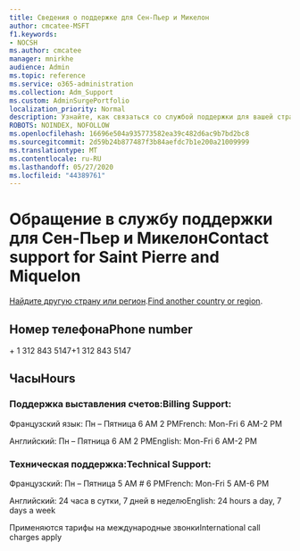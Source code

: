 ```yaml
---
title: Сведения о поддержке для Сен-Пьер и Микелон
author: cmcatee-MSFT
f1.keywords:
- NOCSH
ms.author: cmcatee
manager: mnirkhe
audience: Admin
ms.topic: reference
ms.service: o365-administration
ms.collection: Adm_Support
ms.custom: AdminSurgePortfolio
localization_priority: Normal
description: Узнайте, как связаться со службой поддержки для вашей страны или региона.
ROBOTS: NOINDEX, NOFOLLOW
ms.openlocfilehash: 16696e504a935773582ea39c482d6ac9b7bd2bc8
ms.sourcegitcommit: 2d59b24b877487f3b84aefdc7b1e200a21009999
ms.translationtype: MT
ms.contentlocale: ru-RU
ms.lasthandoff: 05/27/2020
ms.locfileid: "44389761"
---
```

# <a name="contact-support-for-saint-pierre-and-miquelon"></a><span data-ttu-id="e4c0d-103">Обращение в службу поддержки для Сен-Пьер и Микелон</span><span class="sxs-lookup"><span data-stu-id="e4c0d-103">Contact support for Saint Pierre and Miquelon</span></span>

<span data-ttu-id="e4c0d-104">[Найдите другую страну или регион](../contact-support-for-business-products.md).</span><span class="sxs-lookup"><span data-stu-id="e4c0d-104">[Find another country or region](../contact-support-for-business-products.md).</span></span>

## <a name="phone-number"></a><span data-ttu-id="e4c0d-105">Номер телефона</span><span class="sxs-lookup"><span data-stu-id="e4c0d-105">Phone number</span></span>
<span data-ttu-id="e4c0d-106">+ 1 312 843 5147</span><span class="sxs-lookup"><span data-stu-id="e4c0d-106">+1 312 843 5147</span></span>

## <a name="hours"></a><span data-ttu-id="e4c0d-107">Часы</span><span class="sxs-lookup"><span data-stu-id="e4c0d-107">Hours</span></span>
### <a name="billing-support"></a><span data-ttu-id="e4c0d-108">Поддержка выставления счетов:</span><span class="sxs-lookup"><span data-stu-id="e4c0d-108">Billing Support:</span></span>

<span data-ttu-id="e4c0d-109">Французский язык: Пн – Пятница 6 AM 2 PM</span><span class="sxs-lookup"><span data-stu-id="e4c0d-109">French: Mon-Fri 6 AM-2 PM</span></span>

<span data-ttu-id="e4c0d-110">Английский: Пн – Пятница 6 AM 2 PM</span><span class="sxs-lookup"><span data-stu-id="e4c0d-110">English: Mon-Fri 6 AM-2 PM</span></span>

### <a name="technical-support"></a><span data-ttu-id="e4c0d-111">Техническая поддержка:</span><span class="sxs-lookup"><span data-stu-id="e4c0d-111">Technical Support:</span></span>

<span data-ttu-id="e4c0d-112">Французский: Пн – Пятница 5 AM # 6 PM</span><span class="sxs-lookup"><span data-stu-id="e4c0d-112">French: Mon-Fri 5 AM-6 PM</span></span>

<span data-ttu-id="e4c0d-113">Английский: 24 часа в сутки, 7 дней в неделю</span><span class="sxs-lookup"><span data-stu-id="e4c0d-113">English: 24 hours a day, 7 days a week</span></span>

<span data-ttu-id="e4c0d-114">Применяются тарифы на международные звонки</span><span class="sxs-lookup"><span data-stu-id="e4c0d-114">International call charges apply</span></span>
